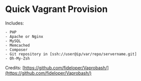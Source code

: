 # Quick Vagrant Provision

Includes:

    - PHP
    - Apache or Nginx
    - MySQL
    - Memcached
    - Composer
    - Git repository in [ssh://user@ip/var/repo/servername.git]
    - Oh-My-Zsh

Credits: [https://github.com/fideloper/Vaprobash/](https://github.com/fideloper/Vaprobash/)
